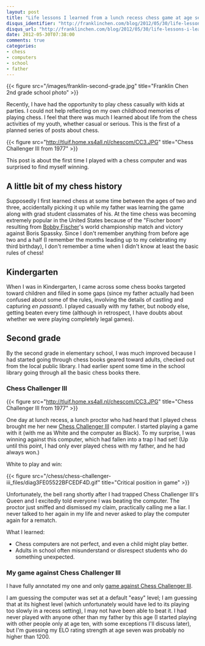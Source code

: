 ```yaml
---
layout: post
title: "Life lessons I learned from a lunch recess chess game at age seven"
disqus_identifier: "http://franklinchen.com/blog/2012/05/30/life-lessons-i-learned-from-a-lunch-recess-chess-game-at-age-seven/"
disqus_url: "http://franklinchen.com/blog/2012/05/30/life-lessons-i-learned-from-a-lunch-recess-chess-game-at-age-seven/"
date: 2012-05-30T07:38:00
comments: true
categories:
- chess
- computers
- school
- father
---
```

{{< figure src="/images/franklin-second-grade.jpg" title="Franklin Chen 2nd grade school photo" >}}

Recently, I have had the opportunity to play chess casually with kids at parties. I could not help reflecting on my own childhood memories of playing chess. I feel that there was much I learned about life from the chess activities of my youth, whether casual or serious. This is the first of a planned series of posts about chess.

{{< figure src="http://tluif.home.xs4all.nl/chescom/CC3.JPG" title="Chess Challenger III from 1977" >}}

This post is about the first time I played with a chess computer and was surprised to find myself winning.

<!--more-->

## A little bit of my chess history

Supposedly I first learned chess at some time between the ages of two and three, accidentally picking it up while my father was learning the game along with grad student classmates of his. At the time chess was becoming extremely popular in the United States because of the "Fischer boom" resulting from [Bobby Fischer](http://en.wikipedia.org/wiki/Bobby_Fischer)'s world championship match and victory against Boris Spassky. Since I don't remember anything from before age two and a half (I remember the months leading up to my celebrating my third birthday), I don't remember a time when I didn't know at least the basic rules of chess!

## Kindergarten

When I was in Kindergarten, I came across some chess books targeted toward children and filled in some gaps (since my father actually had been confused about some of the rules, involving the details of castling and capturing *en passant*). I played casually with my father, but nobody else, getting beaten every time (although in retrospect, I have doubts about whether we were playing completely legal games).

## Second grade

By the second grade in elementary school, I was much improved because I had started going through chess books geared toward adults, checked out from the local public library. I had earlier spent some time in the school library going through all the basic chess books there.

### Chess Challenger III

{{< figure src="http://tluif.home.xs4all.nl/chescom/CC3.JPG" title="Chess Challenger III from 1977" >}}

One day at lunch recess, a lunch proctor who had heard that I played chess brought me her new [Chess Challenger III](http://tluif.home.xs4all.nl/chescom/EngCc3.html) computer. I started playing a game with it (with me as White and the computer as Black). To my surprise, I was winning against this computer, which had fallen into a trap I had set! (Up until this point, I had only ever played chess with my father, and he had always won.)

White to play and win:

{{< figure src="/chess/chess-challenger-iii_files/diag3FE05522BFCEDF4D.gif" title="Critical position in game" >}}

Unfortunately, the bell rang shortly after I had trapped Chess Challenger III's Queen and I excitedly told everyone I was beating the computer. The proctor just sniffed and dismissed my claim, practically calling me a liar. I never talked to her again in my life and never asked to play the computer again for a rematch.

What I learned:

- Chess computers are not perfect, and even a child might play better.
- Adults in school often misunderstand or disrespect students who do something unexpected.

### My game against Chess Challenger III

I have fully annotated my one and only [game against Chess Challenger III](/chess/chess-challenger-iii.htm).

I am guessing the computer was set at a default "easy" level; I am guessing that at its highest level (which unfortunately would have led to its playing too slowly in a recess setting), I may not have been able to beat it. I had never played with anyone other than my father by this age (I started playing with other people only at age ten, with some exceptions I'll discuss later), but I'm guessing my ELO rating strength at age seven was probably no higher than 1200.
